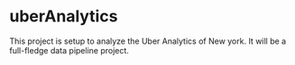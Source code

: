 # uberAnalytics
This project is setup to analyze the Uber Analytics of New york. It will be a full-fledge data pipeline project.
